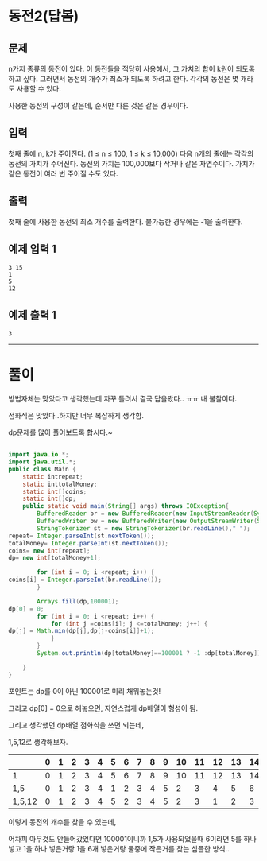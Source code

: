 # 동전2(답봄)

## 문제

n가지 종류의 동전이 있다. 이 동전들을 적당히 사용해서, 그 가치의 합이 k원이 되도록 하고 싶다. 그러면서 동전의 개수가 최소가 되도록 하려고 한다. 각각의 동전은 몇 개라도 사용할 수 있다.

사용한 동전의 구성이 같은데, 순서만 다른 것은 같은 경우이다.

## 입력

첫째 줄에 n, k가 주어진다. (1 ≤ n ≤ 100, 1 ≤ k ≤ 10,000) 다음 n개의 줄에는 각각의 동전의 가치가 주어진다. 동전의 가치는 100,000보다 작거나 같은 자연수이다. 가치가 같은 동전이 여러 번 주어질 수도 있다.

## 출력

첫째 줄에 사용한 동전의 최소 개수를 출력한다. 불가능한 경우에는 -1을 출력한다.

## 예제 입력 1

```
3 15
1
5
12

```

## 예제 출력 1

```
3
```

---

# 풀이

방법자체는 맞았다고 생각했는데 자꾸 틀려서 결국 답을봤다.. ㅠㅠ 내 불찰이다.

점화식은 맞았다..하지만 너무 복잡하게 생각함.

dp문제를 많이 풀어보도록 합시다.~

```java

import java.io.*;
import java.util.*;
public class Main {
    static intrepeat;
    static inttotalMoney;
    static int[]coins;
    static int[]dp;
    public static void main(String[] args) throws IOException{
        BufferedReader br = new BufferedReader(new InputStreamReader(System.in));
        BufferedWriter bw = new BufferedWriter(new OutputStreamWriter(System.out));
        StringTokenizer st = new StringTokenizer(br.readLine()," ");
repeat= Integer.parseInt(st.nextToken());
totalMoney= Integer.parseInt(st.nextToken());
coins= new int[repeat];
dp= new int[totalMoney+1];

        for (int i = 0; i <repeat; i++) {
coins[i] = Integer.parseInt(br.readLine());
        }

        Arrays.fill(dp,100001);
dp[0] = 0;
        for (int i = 0; i <repeat; i++) {
            for (int j =coins[i]; j <=totalMoney; j++) {
dp[j] = Math.min(dp[j],dp[j-coins[i]]+1);
            }
        }
        System.out.println(dp[totalMoney]==100001 ? -1 :dp[totalMoney]);

    }
}

```

포인트는 dp를 0이 아닌 100001로 미리 채워놓는것!

그리고 dp[0] = 0으로 해놓으면, 자연스럽게 dp배열이 형성이 됨.

그리고 생각했던 dp배열 점화식을 쓰면 되는데,

1,5,12로 생각해보자.

|  | 0 | 1 | 2 | 3 | 4 | 5 | 6 | 7 | 8 | 9 | 10 | 11 | 12 | 13 | 14 | 15 |
| --- | --- | --- | --- | --- | --- | --- | --- | --- | --- | --- | --- | --- | --- | --- | --- | --- |
| 1 | 0 | 1 | 2 | 3 | 4 | 5 | 6 | 7 | 8 | 9 | 10 | 11 | 12 | 13 | 14 | 15 |
| 1,5 | 0 | 1 | 2 | 3 | 4 | 1 | 2 | 3 | 4 | 5 | 2 | 3 | 4 | 5 | 6 | 3 |
| 1,5,12 | 0 | 1 | 2 | 3 | 4 | 5 | 2 | 3 | 4 | 5 | 2 | 3 | 1 | 2 | 3 | 3 |

이렇게 동전의 개수를 찾을 수 있는데,

어차피 아무것도 안들어갔었다면 100001이니까  1,5가 사용되었을때 6이라면 5를 하나 넣고 1을 하나 넣은거랑 1을 6개 넣은거랑 둘중에 작은거를 찾는 심플한 방식..